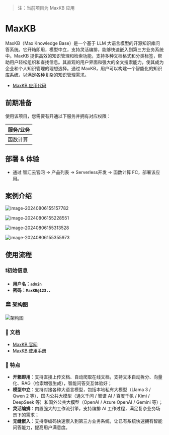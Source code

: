 > 注：当前项目为 MaxKB 应用

# MaxKB

MaxKB（Max Knowledge Base）是一个基于 LLM 大语言模型的开源知识库问答系统。它开箱即用，模型中立，支持灵活编排，能够快速嵌入到第三方业务系统中。MaxKB 提供高效的知识管理和检索功能，支持多种文档格式和分类标签，帮助用户轻松组织和查找信息。其直观的用户界面和强大的全文搜索能力，使其成为企业和个人知识管理的理想选择。通过 MaxKB，用户可以构建一个智能化的知识库系统，以满足各种复杂的知识管理需求。

- [MaxKB 应用代码](https://github.com/Qihoo360/fc-templates/tree/feature/fc-app-test/applications/ArtificialIntelligence/maxkb/src)

## 前期准备

使用该项目，您需要有开通以下服务并拥有对应权限：

| 服务/业务 |
| --------- |
| 函数计算  |

## 部署 & 体验

- 通过 智汇云官网 -> 产品列表 -> Serverless开发 -> 函数计算 FC，部署该应用。

## 案例介绍

![image-20240806155157782](https://github.com/Qihoo360/fc-templates/blob/feature/fc-app-test/applications/ArtificialIntelligence/maxkb/src/maxkb/images/image-20240806155157782.png?raw=true)

![image-20240806155228551](https://github.com/Qihoo360/fc-templates/blob/feature/fc-app-test/applications/ArtificialIntelligence/maxkb/src/maxkb/images/image-20240806155228551.png?raw=true)

![image-20240806155313528](https://github.com/Qihoo360/fc-templates/blob/feature/fc-app-test/applications/ArtificialIntelligence/maxkb/src/maxkb/images/image-20240806155313528.png?raw=true)

![image-20240806155355973](https://github.com/Qihoo360/fc-templates/blob/feature/fc-app-test/applications/ArtificialIntelligence/maxkb/src/maxkb/images/image-20240806155355973.png?raw=true)

## 使用流程

### ❗初始信息

- **用户名：`admin`**
- **密码：`MaxKB@123..`**

### 🏛️ 架构图

![架构图](https://github.com/Qihoo360/fc-templates/blob/feature/fc-app-test/applications/ArtificialIntelligence/maxkb/src/maxkb/images/arch.jpg?raw=true)

### 📖 文档

- [MaxKB 官网](https://maxkb.cn/)
- [MaxKB 使用手册](https://maxkb.cn/docs/)

### 👋 特点

- **开箱即用**：支持直接上传文档、自动爬取在线文档，支持文本自动拆分、向量化、RAG（检索增强生成），智能问答交互体验好；
- **模型中立**：支持对接各种大语言模型，包括本地私有大模型（Llama 3 / Qwen 2 等）、国内公共大模型（通义千问 / 智谱 AI / 百度千帆 / Kimi / DeepSeek 等）和国外公共大模型（OpenAI / Azure OpenAI / Gemini 等）；
- **灵活编排**：内置强大的工作流引擎，支持编排 AI 工作过程，满足复杂业务场景下的需求；
- **无缝嵌入**：支持零编码快速嵌入到第三方业务系统，让已有系统快速拥有智能问答能力，提高用户满意度。
